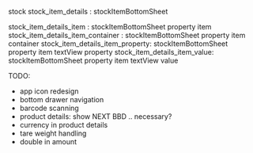 


stock
stock_item_details : stockItemBottomSheet

stock_item_details_item : stockItemBottomSheet property item
stock_item_details_item_container : stockItemBottomSheet property item container
stock_item_details_item_property: stockItemBottomSheet property item textView property
stock_item_details_item_value: stockItemBottomSheet property item textView value

TODO:
- app icon redesign
- bottom drawer navigation
- barcode scanning
- product details: show NEXT BBD .. necessary?
- currency in product details
- tare weight handling
- double in amount